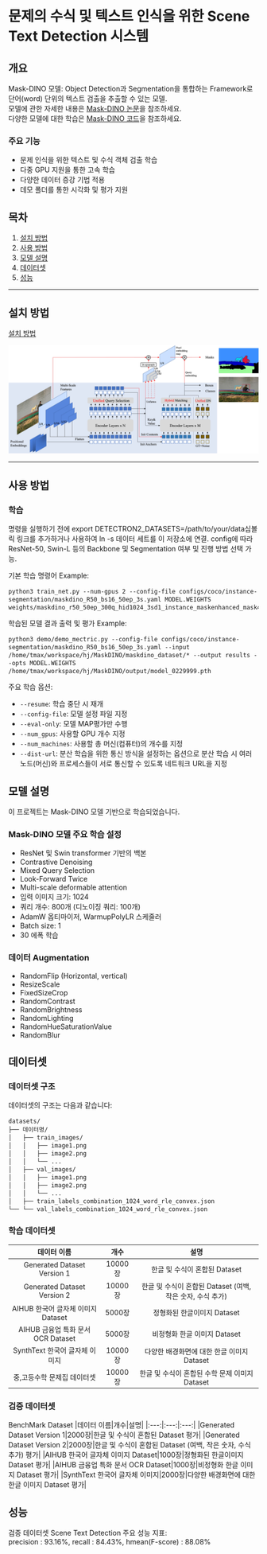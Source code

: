 # 문제의 수식 및 텍스트 인식을 위한 Scene Text Detection 시스템

## 개요
Mask-DINO 모델: Object Detection과 Segmentation을 통합하는 Framework로 단어(word) 단위의 텍스트 검출을 추출할 수 있는 모델.   
모델에 관한 자세한 내용은 [Mask-DINO 논문](https://arxiv.org/abs/2206.02777)을 참조하세요.   
다양한 모델에 대한 학습은 [Mask-DINO 코드](https://github.com/IDEA-Research/MaskDINO)을 참조하세요.   


### 주요 기능
- 문제 인식을 위한 텍스트 및 수식 객체 검출 학습
- 다중 GPU 지원을 통한 고속 학습
- 다양한 데이터 증강 기법 적용
- 데모 폴더를 통한 시각화 및 평가 지원

## 목차
1. [설치 방법](#설치-방법)
2. [사용 방법](#사용-방법)
2. [모델 설명](#모델-설명)
3. [데이터셋](#데이터셋)
4. [성능](#성능)

***

## 설치 방법
[설치 방법](INSTALL.md)

![MaskDINO](figures/framework.jpg)


***


## 사용 방법

### 학습

명령을 실행하기 전에 export DETECTRON2_DATASETS=/path/to/your/data심볼릭 링크를 추가하거나 사용하여 ln -s 데이터 세트를 이 저장소에 연결.
config에 따라 ResNet-50, Swin-L 등의 Backbone 및 Segmentation 여부 및 진행 방법 선택 가능.

기본 학습 명령어 Example:
```shell
python3 train_net.py --num-gpus 2 --config-file configs/coco/instance-segmentation/maskdino_R50_bs16_50ep_3s.yaml MODEL.WEIGHTS weights/maskdino_r50_50ep_300q_hid1024_3sd1_instance_maskenhanced_mask46.1ap_box51.5ap.pth
```
학습된 모델 결과 출력 및 평가 Example:
```shell
python3 demo/demo_mectric.py --config-file configs/coco/instance-segmentation/maskdino_R50_bs16_50ep_3s.yaml --input /home/tmax/workspace/hj/MaskDINO/maskdino_dataset/* --output results --opts MODEL.WEIGHTS /home/tmax/workspace/hj/MaskDINO/output/model_0229999.pth
```

주요 학습 옵션:
- `--resume`: 학습 중단 시 재개
- `--config-file`: 모델 설정 파일 지정
- `--eval-only`: 모델 MAP평가만 수행
- `--num_gpus`: 사용할 GPU 개수 지정
- `--num_machines`: 사용할 총 머신(컴퓨터)의 개수를 지정
- `--dist-url`: 분산 학습을 위한 통신 방식을 설정하는 옵션으로 분산 학습 시 여러 노드(머신)와 프로세스들이 서로 통신할 수 있도록 네트워크 URL을 지정


## 모델 설명

이 프로젝트는 Mask-DINO 모델 기반으로 학습되었습니다.
### Mask-DINO 모델 주요 학습 설정
- ResNet 및 Swin transformer 기반의 백본
- Contrastive Denoising
- Mixed Query Selection
- Look-Forward Twice
- Multi-scale deformable attention
- 입력 이미지 크기: 1024
- 쿼리 개수: 800개 (디노이징 쿼리: 100개)
- AdamW 옵티마이저, WarmupPolyLR 스케줄러
- Batch size: 1
- 30 에폭 학습

### 데이터 Augmentation
 - RandomFlip (Horizontal, vertical)
 - ResizeScale
 - FixedSizeCrop
 - RandomContrast
 - RandomBrightness
 - RandomLighting
 - RandomHueSaturationValue
 - RandomBlur

## 데이터셋

### 데이터셋 구조
데이터셋의 구조는 다음과 같습니다:
```shell
datasets/
├── 데이터명/
│   ├── train_images/
│   │   ├── image1.png
│   │   ├── image2.png
│   │   └── ...
│   ├── val_images/
│   │   ├── image1.png
│   │   ├── image2.png
│   │   └── ...
│   ├── train_labels_combination_1024_word_rle_convex.json
└── └── val_labels_combination_1024_word_rle_convex.json
```


### 학습 데이터셋
|데이터 이름|개수|설명|
|:---:|:---:|:---:|
|Generated Dataset Version 1|10000장|한글 및 수식이 혼합된 Dataset|
|Generated Dataset Version 2|10000장|한글 및 수식이 혼합된 Dataset (여백, 작은 숫자, 수식 추가)|
|AIHUB 한국어 글자체 이미지 Dataset|5000장|정형화된 한글이미지 Dataset|
|AIHUB 금융업 특화 문서 OCR Dataset|5000장|비정형화 한글 이미지 Dataset|
|SynthText 한국어 글자체 이미지|10000장|다양한 배경화면에 대한 한글 이미지 Dataset|
|중,고등수학 문제집 데이터셋|10000장|한글 및 수식이 혼합된 수학 문제 이미지 Dataset|


### 검증 데이터셋
BenchMark Dataset
|데이터 이름|개수|설명|
|:---:|:---:|:---:|
|Generated Dataset Version 1|2000장|한글 및 수식이 혼합된 Dataset 평가|
|Generated Dataset Version 2|2000장|한글 및 수식이 혼합된 Dataset (여백, 작은 숫자, 수식 추가) 평가|
|AIHUB 한국어 글자체 이미지 Dataset|1000장|정형화된 한글이미지 Dataset 평가|
|AIHUB 금융업 특화 문서 OCR Dataset|1000장|비정형화 한글 이미지 Dataset  평가|
|SynthText 한국어 글자체 이미지|2000장|다양한 배경화면에 대한 한글 이미지 Dataset 평가|


## 성능
검증 데이터셋 Scene Text Detection 주요 성능 지표:   
precision : 93.16%, recall : 84.43%, hmean(F-score) : 88.08%
